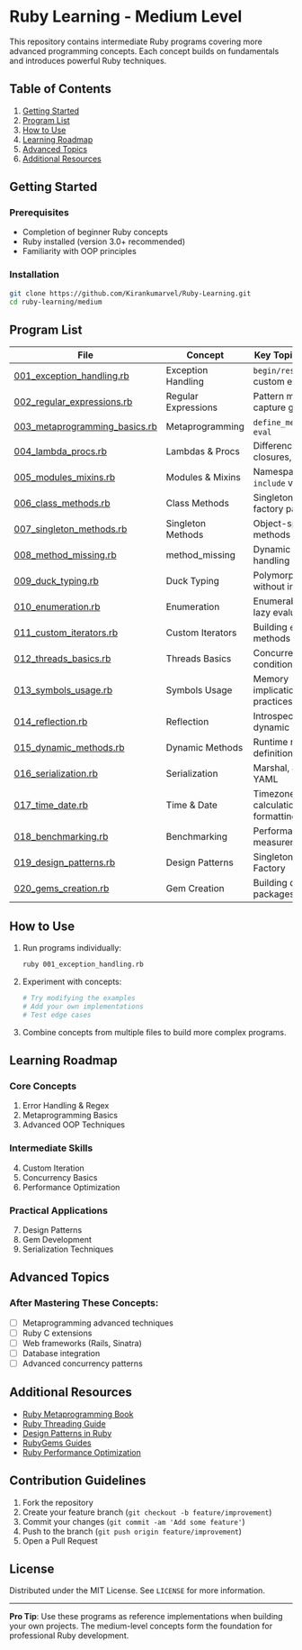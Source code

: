 # Ruby Learning - Medium Level

This repository contains intermediate Ruby programs covering more advanced programming concepts. Each concept builds on fundamentals and introduces powerful Ruby techniques.

## Table of Contents

1. [Getting Started](#getting-started)
2. [Program List](#program-list)
3. [How to Use](#how-to-use)
4. [Learning Roadmap](#learning-roadmap)
5. [Advanced Topics](#advanced-topics)
6. [Additional Resources](#additional-resources)

## Getting Started

### Prerequisites
- Completion of beginner Ruby concepts
- Ruby installed (version 3.0+ recommended)
- Familiarity with OOP principles

### Installation
```bash
git clone https://github.com/Kirankumarvel/Ruby-Learning.git
cd ruby-learning/medium
```

## Program List

| File | Concept | Key Topics Covered |
|------|---------|--------------------|
| [001_exception_handling.rb](https://github.com/Kirankumarvel/Ruby-Learning/blob/main/medium/001_exception_handling.rb) | Exception Handling | `begin/rescue/ensure`, custom exceptions |
| [002_regular_expressions.rb](https://github.com/Kirankumarvel/Ruby-Learning/blob/main/medium/002_regular_expressions.rb) | Regular Expressions | Pattern matching, capture groups |
| [003_metaprogramming_basics.rb](https://github.com/Kirankumarvel/Ruby-Learning/blob/main/medium/003_metaprogramming_basics.rb) | Metaprogramming | `define_method`, `send`, `eval` |
| [004_lambda_procs.rb](https://github.com/Kirankumarvel/Ruby-Learning/blob/main/medium/004_lambda_procs.rb) | Lambdas & Procs | Differences, closures, blocks |
| [005_modules_mixins.rb](https://github.com/Kirankumarvel/Ruby-Learning/blob/main/medium/005_modules_mixins.rb) | Modules & Mixins | Namespaces, `include` vs `extend` |
| [006_class_methods.rb](https://github.com/Kirankumarvel/Ruby-Learning/blob/main/medium/006_class_methods.rb) | Class Methods | Singleton methods, factory patterns |
| [007_singleton_methods.rb](https://github.com/Kirankumarvel/Ruby-Learning/blob/main/medium/007_singleton_methods.rb) | Singleton Methods | Object-specific methods |
| [008_method_missing.rb](https://github.com/Kirankumarvel/Ruby-Learning/blob/main/medium/008_method_missing.rb) | method_missing | Dynamic method handling |
| [009_duck_typing.rb](https://github.com/Kirankumarvel/Ruby-Learning/blob/main/medium/009_duck_typing.rb) | Duck Typing | Polymorphism without inheritance |
| [010_enumeration.rb](https://github.com/Kirankumarvel/Ruby-Learning/blob/main/medium/010_enumeration.rb) | Enumeration | Enumerable module, lazy evaluation |
| [011_custom_iterators.rb](https://github.com/Kirankumarvel/Ruby-Learning/blob/main/medium/011_custom_iterators.rb) | Custom Iterators | Building `each`-like methods |
| [012_threads_basics.rb](https://github.com/Kirankumarvel/Ruby-Learning/blob/main/medium/012_threads_basics.rb) | Threads Basics | Concurrency, race conditions |
| [013_symbols_usage.rb](https://github.com/Kirankumarvel/Ruby-Learning/blob/main/medium/013_symbols_usage.rb) | Symbols Usage | Memory implications, best practices |
| [014_reflection.rb](https://github.com/Kirankumarvel/Ruby-Learning/blob/main/medium/014_reflection.rb) | Reflection | Introspection, dynamic inspection |
| [015_dynamic_methods.rb](https://github.com/Kirankumarvel/Ruby-Learning/blob/main/medium/015_dynamic_methods.rb) | Dynamic Methods | Runtime method definition |
| [016_serialization.rb](https://github.com/Kirankumarvel/Ruby-Learning/blob/main/medium/016_serialization.rb) | Serialization | Marshal, JSON, YAML |
| [017_time_date.rb](https://github.com/Kirankumarvel/Ruby-Learning/blob/main/medium/017_time_date.rb) | Time & Date | Timezones, calculations, formatting |
| [018_benchmarking.rb](https://github.com/Kirankumarvel/Ruby-Learning/blob/main/medium/018_benchmarking.rb) | Benchmarking | Performance measurement |
| [019_design_patterns.rb](https://github.com/Kirankumarvel/Ruby-Learning/blob/main/medium/019_design_patterns.rb) | Design Patterns | Singleton, Observer, Factory |
| [020_gems_creation.rb](https://github.com/Kirankumarvel/Ruby-Learning/blob/main/medium/020_gems_creation.rb) | Gem Creation | Building distributable packages |

## How to Use

1. Run programs individually:
   ```bash
   ruby 001_exception_handling.rb
   ```

2. Experiment with concepts:
   ```ruby
   # Try modifying the examples
   # Add your own implementations
   # Test edge cases
   ```

3. Combine concepts from multiple files to build more complex programs.

## Learning Roadmap

### Core Concepts
1. Error Handling & Regex
2. Metaprogramming Basics
3. Advanced OOP Techniques

### Intermediate Skills
4. Custom Iteration
5. Concurrency Basics
6. Performance Optimization

### Practical Applications
7. Design Patterns
8. Gem Development
9. Serialization Techniques

## Advanced Topics

### After Mastering These Concepts:
- [ ] Metaprogramming advanced techniques
- [ ] Ruby C extensions
- [ ] Web frameworks (Rails, Sinatra)
- [ ] Database integration
- [ ] Advanced concurrency patterns

## Additional Resources

- [Ruby Metaprogramming Book](https://www.oreilly.com/library/view/metaprogramming-ruby/9781941222126/)
- [Ruby Threading Guide](https://ruby-doc.org/core-3.0.0/Thread.html)
- [Design Patterns in Ruby](https://www.rubydesignpatterns.com/)
- [RubyGems Guides](https://guides.rubygems.org/)
- [Ruby Performance Optimization](https://pragprog.com/titles/adrpo/)

## Contribution Guidelines

1. Fork the repository
2. Create your feature branch (`git checkout -b feature/improvement`)
3. Commit your changes (`git commit -am 'Add some feature'`)
4. Push to the branch (`git push origin feature/improvement`)
5. Open a Pull Request

## License

Distributed under the MIT License. See `LICENSE` for more information.

---

**Pro Tip**: Use these programs as reference implementations when building your own projects. The medium-level concepts form the foundation for professional Ruby development.
```
